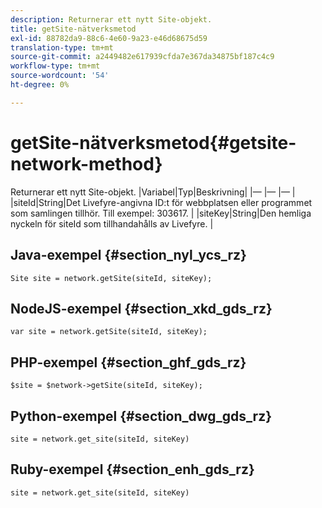 ```yaml
---
description: Returnerar ett nytt Site-objekt.
title: getSite-nätverksmetod
exl-id: 88782da9-88c6-4e60-9a23-e46d68675d59
translation-type: tm+mt
source-git-commit: a2449482e617939cfda7e367da34875bf187c4c9
workflow-type: tm+mt
source-wordcount: '54'
ht-degree: 0%

---
```


# getSite-nätverksmetod{#getsite-network-method}

Returnerar ett nytt Site-objekt.
|Variabel|Typ|Beskrivning|
|— |— |— |
|siteId|String|Det Livefyre-angivna ID:t för webbplatsen eller programmet som samlingen tillhör. Till exempel: 303617.  |
|siteKey|String|Den hemliga nyckeln för siteId som tillhandahålls av Livefyre.  |

## Java-exempel {#section_nyl_ycs_rz}

```
Site site = network.getSite(siteId, siteKey); 
```

## NodeJS-exempel {#section_xkd_gds_rz}

```
var site = network.getSite(siteId, siteKey); 
```

## PHP-exempel {#section_ghf_gds_rz}

```
$site = $network->getSite(siteId, siteKey);
```

## Python-exempel {#section_dwg_gds_rz}

```
site = network.get_site(siteId, siteKey) 
```

## Ruby-exempel {#section_enh_gds_rz}

```
site = network.get_site(siteId, siteKey) 
```
